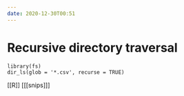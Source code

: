 ```yaml
---
date: 2020-12-30T00:51
---
```


# Recursive directory traversal

	library(fs)
    dir_ls(glob = '*.csv', recurse = TRUE)

[[R]]
[[[snips]]]
